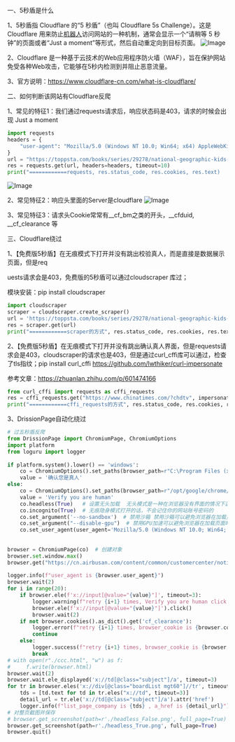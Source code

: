 一、5秒盾是什么

1、5秒盾指 Cloudflare 的“5 秒盾”（也叫 Cloudflare 5s Challenge）。这是 Cloudflare 用来防止[机器人](https://so.csdn.net/so/search?q=%E6%9C%BA%E5%99%A8%E4%BA%BA&spm=1001.2101.3001.7020)访问网站的一种机制，通常会显示一个“请稍等 5 秒钟”的页面或者“Just a moment”等形式，然后自动重定向到目标页面。
![Image](https://github.com/user-attachments/assets/e0614c46-2b62-4694-a1ab-cef1d8c0966e)

2、Cloudflare 是一种基于云技术的Web应用程序防火墙（WAF），旨在保护网站免受各种Web攻击，它能够在5秒内检测到并阻止恶意流量。

3、官方说明：https://www.cloudflare-cn.com/what-is-cloudflare/

二、如何判断该网站有Cloudflare反爬

1、常见的特征1：我们通过requests请求后，响应状态码是403，请求的时候会出现 Just a moment
```python
import requests
headers = {
    "user-agent": "Mozilla/5.0 (Windows NT 10.0; Win64; x64) AppleWebKit/537.36 (KHTML, like Gecko) Chrome/120.0.0.0 Safari/537.36"
}
url = "https://toppsta.com/books/series/29278/national-geographic-kids-readers-level-1"
res = requests.get(url, headers=headers, timeout=10)
print("============requests, res.status_code, res.cookies, res.text)
```
![Image](https://github.com/user-attachments/assets/82cc4742-5c87-480d-be74-e1fdbc6be538)

2、常见特征2：响应头里面的Server是cloudflare
![Image](https://github.com/user-attachments/assets/97dd8f91-acb8-4a73-99e7-131aca630fe8)

3、常见特征3：请求头Cookie常常有__cf_bm之类的开头，__cfduid,  __cf_clearance  等

三、Cloudflare绕过

1、【免费版5秒盾】在无痕模式下打开并没有跳出校验真人，而是直接是数据展示页面，但是req

uests请求会是403，免费版的5秒盾可以通过cloudscraper 库过；

模块安装：pip install cloudscraper
```python
import cloudscraper
scraper = cloudscraper.create_scraper()
url = 'https://toppsta.com/books/series/29278/national-geographic-kids-readers-level-1'
res = scraper.get(url)
print("============scraper的方式", res.status_code, res.cookies, res.text)
```
2、【免费版5秒盾】在无痕模式下打开并没有跳出确认真人界面，但是requests请求会是403，cloudscraper的请求也是403，但是通过curl_cffi库可以通过，检查了tls指纹；pip install curl_cffi  https://github.com/lwthiker/curl-impersonate  

参考文章：https://zhuanlan.zhihu.com/p/601474166

```python
from curl_cffi import requests as cffi_requests
res = cffi_requests.get("https://www.chinatimes.com/?chdtv", impersonate='chrome110', timeout=10)
print("============cffi_requests的方式", res.status_code, res.cookies, res.text)
```
3、DrissionPage自动化绕过
```python
# 过五秒盾反爬
from DrissionPage import ChromiumPage, ChromiumOptions
import platform
from loguru import logger
 
if platform.system().lower() == 'windows':
    co = ChromiumOptions().set_paths(browser_path=r"C:\Program Files (x86)\Microsoft\Edge\Application\msedge.exe")
    value = '确认您是真人'
else:
    co = ChromiumOptions().set_paths(browser_path=r"/opt/google/chrome/google-chrome")
    value = 'Verify you are human'
    co.headless(True)   # 设置无头加载  无头模式是一种在浏览器没有界面的情况下运行的模式，它可以提高浏览器的性能和加载速度
    co.incognito(True)  # 无痕隐身模式打开的话，不会记住你的网站账号密码的
    co.set_argument('--no-sandbox')  # 禁用沙箱 禁用沙箱可以避免浏览器在加载页面时进行安全检查,从而提高加载速度 默认情况下，所有Chrome 用户都启用了隐私沙盒选项  https://zhuanlan.zhihu.com/p/475639754
    co.set_argument("--disable-gpu")  # 禁用GPU加速可以避免浏览器在加载页面时使用过多的计算资源，从而提高加载速度
    co.set_user_agent(user_agent='Mozilla/5.0 (Windows NT 10.0; Win64; x64) AppleWebKit/537.36 (KHTML, like Gecko) Chrome/124.0.0.0 Safari/537.36')  # 设置ua
 
 
browser = ChromiumPage(co)  # 创建对象
browser.set.window.max()
browser.get("https://cn.airbusan.com/content/common/customercenter/noticeList", retry=3, interval=2, timeout=15)   # 访问网
 
logger.info(f"user_agent is {browser.user_agent}")
browser.wait(2)
for i in range(20):
    if browser.ele(f'x://input[@value="{value}"]', timeout=3):
        logger.warning(f"retry {i+1} times, Verify you are human click now")
        browser.ele(f'x://input[@value="{value}"]').click()
        browser.wait(2)
    if not browser.cookies().as_dict().get('cf_clearance'):
        logger.error(f"retry {i+1} times, browser_cookie is {browser.cookies().as_dict()}")
        continue
    else:
        logger.success(f"retry {i+1} times, browser_cookie is {browser.cookies().as_dict()}")
        break
# with open(r"./ccc.html", "w") as f:
#     f.write(browser.html)
browser.wait(2)
browser.wait.ele_displayed('x://td[@class="subject"]/a', timeout=3)
for tr in browser.eles('x://div[@class="boardList mgt60"]//tr', timeout=3)[1:]:
    tds = [td.text for td in tr.eles("x://td", timeout=3)]
    detail_url = tr.ele('x://td[@class="subject"]/a').attr('href')
    logger.info(f"list_page_company is {tds} , a_href is {detail_url}")
# 对整页截图并保存
# browser.get_screenshot(path=r'./headless_False.png', full_page=True)
browser.get_screenshot(path=r'./headless_True.png', full_page=True)
browser.quit()
```